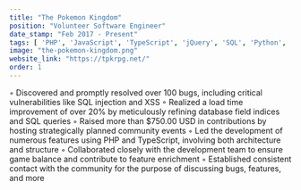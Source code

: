 ```yaml
---
title: "The Pokemon Kingdom"
position: "Volunteer Software Engineer"
date_stamp: "Feb 2017 - Present"
tags: [ 'PHP', 'JavaScript', 'TypeScript', 'jQuery', 'SQL', 'Python', 'Docker', 'Websockets' ]
image: "the-pokemon-kingdom.png"
website_link: "https://tpkrpg.net/"
order: 1
---
```


◦ Discovered and promptly resolved over 100 bugs, including critical vulnerabilities like SQL injection and XSS
◦ Realized a load time improvement of over 20% by meticulously refining database field indices and SQL queries
◦ Raised more than $750.00 USD in contributions by hosting strategically planned community events
◦ Led the development of numerous features using PHP and TypeScript, involving both architecture and structure
◦ Collaborated closely with the development team to ensure game balance and contribute to feature enrichment
◦ Established consistent contact with the community for the purpose of discussing bugs, features, and more
